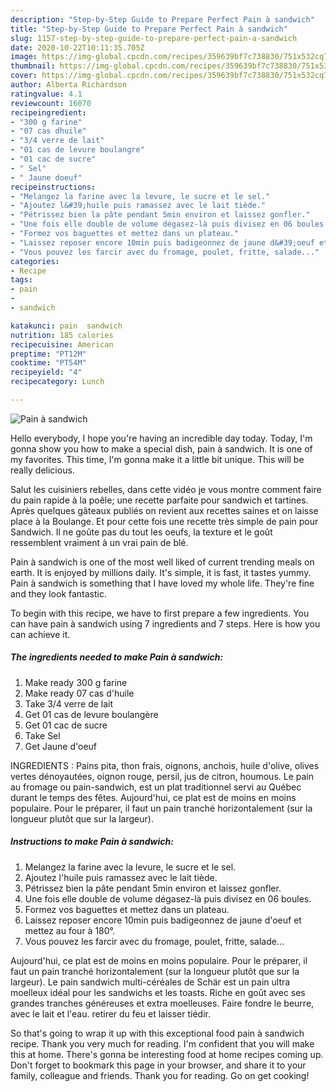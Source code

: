 ```yaml
---
description: "Step-by-Step Guide to Prepare Perfect Pain à sandwich"
title: "Step-by-Step Guide to Prepare Perfect Pain à sandwich"
slug: 1157-step-by-step-guide-to-prepare-perfect-pain-a-sandwich
date: 2020-10-22T10:11:35.705Z
image: https://img-global.cpcdn.com/recipes/359639bf7c738830/751x532cq70/pain-a-sandwich-photo-principale-de-la-recette.jpg
thumbnail: https://img-global.cpcdn.com/recipes/359639bf7c738830/751x532cq70/pain-a-sandwich-photo-principale-de-la-recette.jpg
cover: https://img-global.cpcdn.com/recipes/359639bf7c738830/751x532cq70/pain-a-sandwich-photo-principale-de-la-recette.jpg
author: Alberta Richardson
ratingvalue: 4.1
reviewcount: 16070
recipeingredient:
- "300 g farine"
- "07 cas dhuile"
- "3/4 verre de lait"
- "01 cas de levure boulangre"
- "01 cac de sucre"
- " Sel"
- " Jaune doeuf"
recipeinstructions:
- "Melangez la farine avec la levure, le sucre et le sel."
- "Ajoutez l&#39;huile puis ramassez avec le lait tiède."
- "Pétrissez bien la pâte pendant 5min environ et laissez gonfler."
- "Une fois elle double de volume dégasez-là puis divisez en 06 boules."
- "Formez vos baguettes et mettez dans un plateau."
- "Laissez reposer encore 10min puis badigeonnez de jaune d&#39;oeuf et mettez au four à 180°."
- "Vous pouvez les farcir avec du fromage, poulet, fritte, salade..."
categories:
- Recipe
tags:
- pain
- 
- sandwich

katakunci: pain  sandwich 
nutrition: 185 calories
recipecuisine: American
preptime: "PT12M"
cooktime: "PT54M"
recipeyield: "4"
recipecategory: Lunch

---
```



![Pain à sandwich](https://img-global.cpcdn.com/recipes/359639bf7c738830/751x532cq70/pain-a-sandwich-photo-principale-de-la-recette.jpg)

Hello everybody, I hope you're having an incredible day today. Today, I'm gonna show you how to make a special dish, pain à sandwich. It is one of my favorites. This time, I'm gonna make it a little bit unique. This will be really delicious.

Salut les cuisiniers rebelles, dans cette vidéo je vous montre comment faire du pain rapide à la poêle; une recette parfaite pour sandwich et tartines. Après quelques gâteaux publiés on revient aux recettes saines et on laisse place à la Boulange. Et pour cette fois une recette très simple de pain pour Sandwich. Il ne goûte pas du tout les oeufs, la texture et le goût ressemblent vraiment à un vrai pain de blé.

Pain à sandwich is one of the most well liked of current trending meals on earth. It is enjoyed by millions daily. It's simple, it is fast, it tastes yummy. Pain à sandwich is something that I have loved my whole life. They're fine and they look fantastic.


To begin with this recipe, we have to first prepare a few ingredients. You can have pain à sandwich using 7 ingredients and 7 steps. Here is how you can achieve it.

<!--inarticleads1-->

##### The ingredients needed to make Pain à sandwich:

1. Make ready 300 g farine
1. Make ready 07 cas d&#39;huile
1. Take 3/4 verre de lait
1. Get 01 cas de levure boulangère
1. Get 01 cac de sucre
1. Take  Sel
1. Get  Jaune d&#39;oeuf


INGREDIENTS : Pains pita, thon frais, oignons, anchois, huile d&#39;olive, olives vertes dénoyautées, oignon rouge, persil, jus de citron, houmous. Le pain au fromage ou pain-sandwich, est un plat traditionnel servi au Québec durant le temps des fêtes. Aujourd&#39;hui, ce plat est de moins en moins populaire. Pour le préparer, il faut un pain tranché horizontalement (sur la longueur plutôt que sur la largeur). 

<!--inarticleads2-->

##### Instructions to make Pain à sandwich:

1. Melangez la farine avec la levure, le sucre et le sel.
1. Ajoutez l&#39;huile puis ramassez avec le lait tiède.
1. Pétrissez bien la pâte pendant 5min environ et laissez gonfler.
1. Une fois elle double de volume dégasez-là puis divisez en 06 boules.
1. Formez vos baguettes et mettez dans un plateau.
1. Laissez reposer encore 10min puis badigeonnez de jaune d&#39;oeuf et mettez au four à 180°.
1. Vous pouvez les farcir avec du fromage, poulet, fritte, salade...


Aujourd&#39;hui, ce plat est de moins en moins populaire. Pour le préparer, il faut un pain tranché horizontalement (sur la longueur plutôt que sur la largeur). Le pain sandwich multi-céréales de Schär est un pain ultra moelleux idéal pour les sandwichs et les toasts. Riche en goût avec ses grandes tranches généreuses et extra moelleuses. Faire fondre le beurre, avec le lait et l&#39;eau. retirer du feu et laisser tiédir. 

So that's going to wrap it up with this exceptional food pain à sandwich recipe. Thank you very much for reading. I'm confident that you will make this at home. There's gonna be interesting food at home recipes coming up. Don't forget to bookmark this page in your browser, and share it to your family, colleague and friends. Thank you for reading. Go on get cooking!
